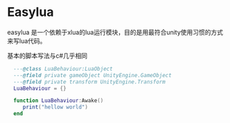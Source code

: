 # Easylua

easylua 是一个依赖于xlua的lua运行模块，目的是用最符合unity使用习惯的方式来写lua代码。


基本的脚本写法与c#几乎相同

```Lua
  ---@class LuaBehaviour:LuaObject
  ---@field private gameObject UnityEngine.GameObject
  ---@field private transform UnityEngine.Transform
  LuaBehaviour = {}

  function LuaBehaviour:Awake()
     print("hellow world")
  end
```
